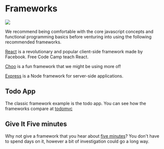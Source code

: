 # Frameworks

![](http://i.imgur.com/OTEDFD6.jpg)

We recommend being comfortable with the core javascript concepts and functional programming basics before venturing into using the following recommended frameworks.

[React](https://facebook.github.io/react/) is a revolutionary and popular client-side framework made by Facebook. Free Code Camp teach React.

[Choo](https://github.com/yoshuawuyts/choo) is a fun framework that we might be using more of!

[Express](http://expressjs.com/) is a Node framework for server-side applications.

## Todo App

The classic framework example is the todo app.  You can see how the frameworks compare at [todomvc](http://todomvc.com/)

## Give It Five minutes

Why not give a framework that you hear about [five minutes](https://signalvnoise.com/posts/3124-give-it-five-minutes)?  You don't have to spend days on it, however a bit of investigation could go a long way.

